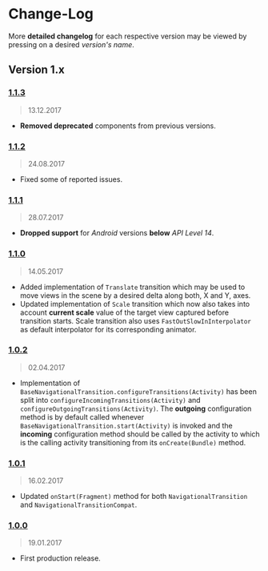 Change-Log
===============

More **detailed changelog** for each respective version may be viewed by pressing on a desired _version's name_.

## Version 1.x ##

### [1.1.3](https://github.com/universum-studios/android_transitions/releases/tag/v1.1.3) ###
> 13.12.2017

- **Removed deprecated** components from previous versions.

### [1.1.2](https://github.com/universum-studios/android_transitions/releases/tag/v1.1.2) ###
> 24.08.2017

- Fixed some of reported issues.

### [1.1.1](https://github.com/universum-studios/android_transitions/releases/tag/v1.1.1) ###
> 28.07.2017

- **Dropped support** for _Android_ versions **below** _API Level 14_.

### [1.1.0](https://github.com/universum-studios/android_transitions/releases/tag/v1.1.0) ###
> 14.05.2017

- Added implementation of `Translate` transition which may be used to move views in the scene by
  a desired delta along both, X and Y, axes.
- Updated implementation of `Scale` transition which now also takes into account **current scale**
  value of the target view captured before transition starts. Scale transition also uses
  `FastOutSlowInInterpolator` as default interpolator for its corresponding animator.

### [1.0.2](https://github.com/universum-studios/android_transitions/releases/tag/v1.0.2) ###
> 02.04.2017

- Implementation of `BaseNavigationalTransition.configureTransitions(Activity)` has been split into
  `configureIncomingTransitions(Activity)` and `configureOutgoingTransitions(Activity)`. The **outgoing**
  configuration method is by default called whenever `BaseNavigationalTransition.start(Activity)` is 
  invoked and the **incoming** configuration method should be called by the activity to which is the
  calling activity transitioning from its `onCreate(Bundle)` method.

### [1.0.1](https://github.com/universum-studios/android_transitions/releases/tag/v1.0.1) ###
> 16.02.2017

- Updated `onStart(Fragment)` method for both `NavigationalTransition` and `NavigationalTransitionCompat`.

### [1.0.0](https://github.com/universum-studios/android_transitions/releases/tag/v1.0.0) ###
> 19.01.2017

- First production release.